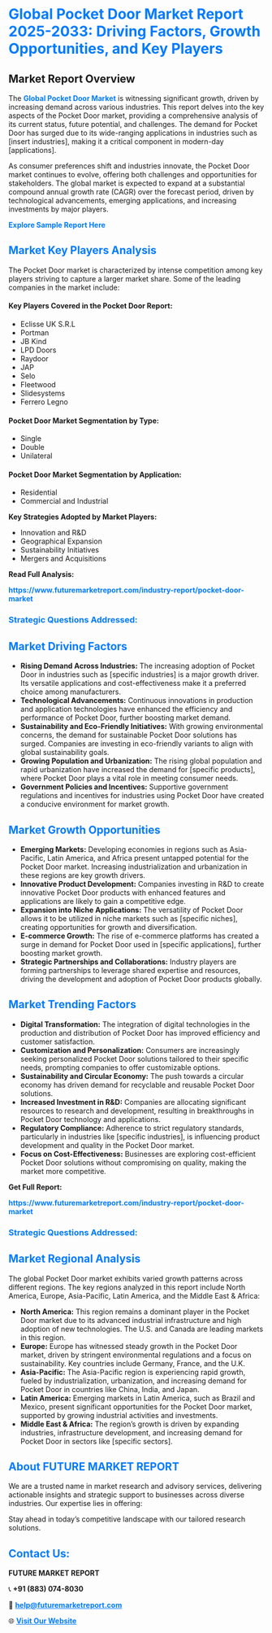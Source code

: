 <h1 style="color: #007BFF;">Global Pocket Door Market Report 2025-2033: Driving Factors, Growth Opportunities, and Key Players</h1>

<section id="overview">
<h2>Market Report Overview</h2>
<p>The <a href="https://www.futuremarketreport.com/industry-report/pocket-door-market" style="color: #007BFF; text-decoration: none;"><strong>Global Pocket Door Market</strong></a> is witnessing significant growth, driven by increasing demand across various industries. This report delves into the key aspects of the Pocket Door market, providing a comprehensive analysis of its current status, future potential, and challenges. The demand for Pocket Door has surged due to its wide-ranging applications in industries such as [insert industries], making it a critical component in modern-day [applications].</p>
<p>As consumer preferences shift and industries innovate, the Pocket Door market continues to evolve, offering both challenges and opportunities for stakeholders. The global market is expected to expand at a substantial compound annual growth rate (CAGR) over the forecast period, driven by technological advancements, emerging applications, and increasing investments by major players.</p>
</section>

<section id="overview">
<p><a href="https://www.futuremarketreport.com/request-sample/reportId=61294" style="color: #007BFF; text-decoration: none;"><strong>Explore Sample Report Here</strong></a></p>
</section>

<section id="key-players">
<h2 style="color: #007BFF;">Market Key Players Analysis</h2>
<p>The Pocket Door market is characterized by intense competition among key players striving to capture a larger market share. Some of the leading companies in the market include:</p>
<h4>Key Players Covered in the Pocket Door Report:</h4>
<ul><li>Eclisse UK S.R.L</li><li>Portman</li><li>JB Kind</li><li>LPD Doors</li><li>Raydoor</li><li>JAP</li><li>Selo</li><li>Fleetwood</li><li>Slidesystems</li><li>Ferrero Legno</li></ul>
<h4>Pocket Door Market Segmentation by Type:</h4>
<ul><li>Single</li><li>Double</li><li>Unilateral</li></ul>

<h4>Pocket Door Market Segmentation by Application:</h4>
<ul><li>Residential</li><li>Commercial and Industrial</li></ul>
<p><strong>Key Strategies Adopted by Market Players:</strong></p>
<ul>
<li>Innovation and R&D</li>
<li>Geographical Expansion</li>
<li>Sustainability Initiatives</li>
<li>Mergers and Acquisitions</li>
</ul>
</section>

<section>
<p><strong>Read Full Analysis: </strong></p><a href="https://www.futuremarketreport.com/industry-report/pocket-door-market" style="color: #007BFF; text-decoration: none;"><strong>https://www.futuremarketreport.com/industry-report/pocket-door-market</strong></a>
<h3 style="color: #007BFF;">Strategic Questions Addressed:</h3>
</section>

<section id="driving-factors">
<h2 style="color: #007BFF;">Market Driving Factors</h2>
<ul>
<li><strong>Rising Demand Across Industries:</strong> The increasing adoption of Pocket Door in industries such as [specific industries] is a major growth driver. Its versatile applications and cost-effectiveness make it a preferred choice among manufacturers.</li>
<li><strong>Technological Advancements:</strong> Continuous innovations in production and application technologies have enhanced the efficiency and performance of Pocket Door, further boosting market demand.</li>
<li><strong>Sustainability and Eco-Friendly Initiatives:</strong> With growing environmental concerns, the demand for sustainable Pocket Door solutions has surged. Companies are investing in eco-friendly variants to align with global sustainability goals.</li>
<li><strong>Growing Population and Urbanization:</strong> The rising global population and rapid urbanization have increased the demand for [specific products], where Pocket Door plays a vital role in meeting consumer needs.</li>
<li><strong>Government Policies and Incentives:</strong> Supportive government regulations and incentives for industries using Pocket Door have created a conducive environment for market growth.</li>
</ul>
</section>

<section id="growth-opportunities">
<h2 style="color: #007BFF;">Market Growth Opportunities</h2>
<ul>
<li><strong>Emerging Markets:</strong> Developing economies in regions such as Asia-Pacific, Latin America, and Africa present untapped potential for the Pocket Door market. Increasing industrialization and urbanization in these regions are key growth drivers.</li>
<li><strong>Innovative Product Development:</strong> Companies investing in R&D to create innovative Pocket Door products with enhanced features and applications are likely to gain a competitive edge.</li>
<li><strong>Expansion into Niche Applications:</strong> The versatility of Pocket Door allows it to be utilized in niche markets such as [specific niches], creating opportunities for growth and diversification.</li>
<li><strong>E-commerce Growth:</strong> The rise of e-commerce platforms has created a surge in demand for Pocket Door used in [specific applications], further boosting market growth.</li>
<li><strong>Strategic Partnerships and Collaborations:</strong> Industry players are forming partnerships to leverage shared expertise and resources, driving the development and adoption of Pocket Door products globally.</li>
</ul>
</section>

<section id="trending-factors">
<h2 style="color: #007BFF;">Market Trending Factors</h2>
<ul>
<li><strong>Digital Transformation:</strong> The integration of digital technologies in the production and distribution of Pocket Door has improved efficiency and customer satisfaction.</li>
<li><strong>Customization and Personalization:</strong> Consumers are increasingly seeking personalized Pocket Door solutions tailored to their specific needs, prompting companies to offer customizable options.</li>
<li><strong>Sustainability and Circular Economy:</strong> The push towards a circular economy has driven demand for recyclable and reusable Pocket Door solutions.</li>
<li><strong>Increased Investment in R&D:</strong> Companies are allocating significant resources to research and development, resulting in breakthroughs in Pocket Door technology and applications.</li>
<li><strong>Regulatory Compliance:</strong> Adherence to strict regulatory standards, particularly in industries like [specific industries], is influencing product development and quality in the Pocket Door market.</li>
<li><strong>Focus on Cost-Effectiveness:</strong> Businesses are exploring cost-efficient Pocket Door solutions without compromising on quality, making the market more competitive.</li>
</ul>
</section>

<section>
<p><strong>Get Full Report: </strong></p><a href="https://www.futuremarketreport.com/industry-report/pocket-door-market" style="color: #007BFF; text-decoration: none;"><strong>https://www.futuremarketreport.com/industry-report/pocket-door-market</strong></a>
<h3 style="color: #007BFF;">Strategic Questions Addressed:</h3>
</section>


<section id="regional-analysis">
<h2 style="color: #007BFF;">Market Regional Analysis</h2>
<p>The global Pocket Door market exhibits varied growth patterns across different regions. The key regions analyzed in this report include North America, Europe, Asia-Pacific, Latin America, and the Middle East & Africa:</p>
<ul>
<li><strong>North America:</strong> This region remains a dominant player in the Pocket Door market due to its advanced industrial infrastructure and high adoption of new technologies. The U.S. and Canada are leading markets in this region.</li>
<li><strong>Europe:</strong> Europe has witnessed steady growth in the Pocket Door market, driven by stringent environmental regulations and a focus on sustainability. Key countries include Germany, France, and the U.K.</li>
<li><strong>Asia-Pacific:</strong> The Asia-Pacific region is experiencing rapid growth, fueled by industrialization, urbanization, and increasing demand for Pocket Door in countries like China, India, and Japan.</li>
<li><strong>Latin America:</strong> Emerging markets in Latin America, such as Brazil and Mexico, present significant opportunities for the Pocket Door market, supported by growing industrial activities and investments.</li>
<li><strong>Middle East & Africa:</strong> The region’s growth is driven by expanding industries, infrastructure development, and increasing demand for Pocket Door in sectors like [specific sectors].</li>
</ul>
</section>

<footer>
<h2 style="color: #007BFF;">About FUTURE MARKET REPORT</h2>
<p>We are a trusted name in market research and advisory services, delivering actionable insights and strategic support to businesses across diverse industries. Our expertise lies in offering:</p>

<p>Stay ahead in today’s competitive landscape with our tailored research solutions.</p>

<h2 style="color: #007BFF;">Contact Us:</h2>
<p><strong>FUTURE MARKET REPORT</strong></p>
<p>📞 <strong>+91 (883) 074-8030</strong></p>
<p>📧 <strong><a href="mailto:help@futuremarketreport.com" style="color: #007BFF;">help@futuremarketreport.com</a></strong></p>
<p>🌐 <strong><a href="https://www.futuremarketreport.com/" style="color: #007BFF;">Visit Our Website</a></strong></p>
</footer>